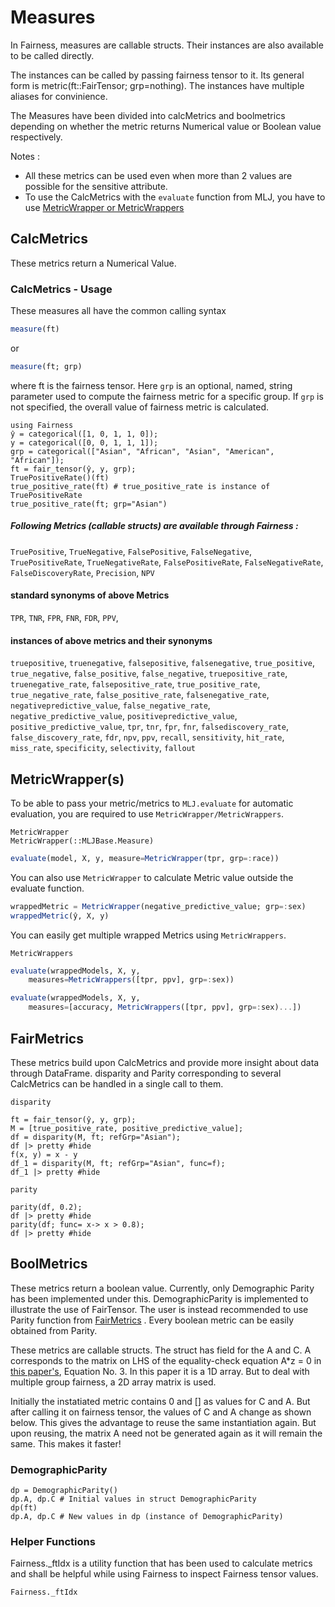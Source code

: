 # Measures

In Fairness, measures are callable structs. Their instances are also available to be called directly.

The instances can be called by passing fairness tensor to it. Its general form is metric(ft::FairTensor; grp=nothing). The instances have multiple aliases for convinience.

The Measures have been divided into calcMetrics and boolmetrics depending on whether the metric returns Numerical value or Boolean value respectively.

Notes :
- All these metrics can be used even when more than 2 values are possible for the sensitive attribute.
- To use the CalcMetrics with the `evaluate` function from MLJ, you have to use [MetricWrapper or MetricWrappers](#MetricWrapper(s))

## CalcMetrics

These metrics return a Numerical Value.

### CalcMetrics - Usage
These measures all have the common calling syntax

```julia
measure(ft)
```

or

```julia
measure(ft; grp)
```
where ft is the fairness tensor. Here `grp` is an optional, named, string parameter used to compute the fairness metric for a specific group. If `grp` is not specified, the overall value of fairness metric is calculated.

```@repl measures
using Fairness
ŷ = categorical([1, 0, 1, 1, 0]);
y = categorical([0, 0, 1, 1, 1]);
grp = categorical(["Asian", "African", "Asian", "American", "African"]);
ft = fair_tensor(ŷ, y, grp);
TruePositiveRate()(ft)
true_positive_rate(ft) # true_positive_rate is instance of TruePositiveRate
true_positive_rate(ft; grp="Asian")
```

##### Following Metrics (callable structs) are available through Fairness :

`TruePositive`, `TrueNegative`, `FalsePositive`, `FalseNegative`,
`TruePositiveRate`, `TrueNegativeRate`, `FalsePositiveRate`,
`FalseNegativeRate`, `FalseDiscoveryRate`, `Precision`, `NPV`

#### standard synonyms of above Metrics
`TPR`, `TNR`, `FPR`, `FNR`, `FDR`, `PPV`,

#### instances of above metrics and their synonyms
`truepositive`, `truenegative`, `falsepositive`, `falsenegative`,
`true_positive`, `true_negative`, `false_positive`, `false_negative`,
`truepositive_rate`, `truenegative_rate`, `falsepositive_rate`,
`true_positive_rate`, `true_negative_rate`, `false_positive_rate`,
`falsenegative_rate`, `negativepredictive_value`,
`false_negative_rate`, `negative_predictive_value`,
`positivepredictive_value`, `positive_predictive_value`,
`tpr`, `tnr`, `fpr`, `fnr`,
`falsediscovery_rate`, `false_discovery_rate`, `fdr`, `npv`, `ppv`,
`recall`, `sensitivity`, `hit_rate`, `miss_rate`,
`specificity`, `selectivity`, `fallout`

## MetricWrapper(s)

To be able to pass your metric/metrics to `MLJ.evaluate` for automatic evaluation, you are required to use `MetricWrapper/MetricWrappers`.
```@docs
MetricWrapper
MetricWrapper(::MLJBase.Measure)
```
```julia
evaluate(model, X, y, measure=MetricWrapper(tpr, grp=:race))
```

You can also use `MetricWrapper` to calculate Metric value outside the evaluate function.
```julia
wrappedMetric = MetricWrapper(negative_predictive_value; grp=:sex)
wrappedMetric(ŷ, X, y)
```

You can easily get multiple wrapped Metrics using `MetricWrappers`.
```@docs
MetricWrappers
```
```julia
evaluate(wrappedModels, X, y,
	measures=MetricWrappers([tpr, ppv], grp=:sex))

evaluate(wrappedModels, X, y,
	measures=[accuracy, MetricWrappers([tpr, ppv], grp=:sex)...])
```

## FairMetrics

These metrics build upon CalcMetrics and provide more insight about data through DataFrame. disparity and Parity corresponding to several CalcMetrics can be handled in a single call to them.

```@docs
disparity
```

```@repl measures
ft = fair_tensor(ŷ, y, grp);
M = [true_positive_rate, positive_predictive_value];
df = disparity(M, ft; refGrp="Asian");
df |> pretty #hide
f(x, y) = x - y
df_1 = disparity(M, ft; refGrp="Asian", func=f);
df_1 |> pretty #hide
```

```@docs
parity
```

```@repl measures
parity(df, 0.2);
df |> pretty #hide
parity(df; func= x-> x > 0.8);
df |> pretty #hide
```

## BoolMetrics

These metrics return a boolean value. Currently, only Demographic Parity has been implemented under this. DemographicParity is implemented to illustrate the use of FairTensor. The user is instead recommended to use Parity function from [FairMetrics](#FairMetrics) . Every boolean metric can be easily obtained from Parity.

These metrics are callable structs. The struct has field for the A and C. A corresponds to the matrix on LHS of the equality-check equation A*z = 0 in [this paper's](https://arxiv.org/pdf/2004.03424.pdf), Equation No. 3. In this paper it is a 1D array. But to deal with multiple group fairness, a 2D array matrix is used.

Initially the instatiated metric contains 0 and [] as values for C and A. But after calling it on fairness tensor, the values of C and A change as shown below. This gives the advantage to reuse the same instantiation again. But upon reusing, the matrix A need not be generated again as it will remain the same. This makes it faster!

### DemographicParity

```@repl measures
dp = DemographicParity()
dp.A, dp.C # Initial values in struct DemographicParity
dp(ft)
dp.A, dp.C # New values in dp (instance of DemographicParity)
```

### Helper Functions
Fairness._ftIdx is a utility function that has been used to calculate metrics and shall be helpful while using Fairness to inspect Fairness tensor values.
```@docs
Fairness._ftIdx
```
